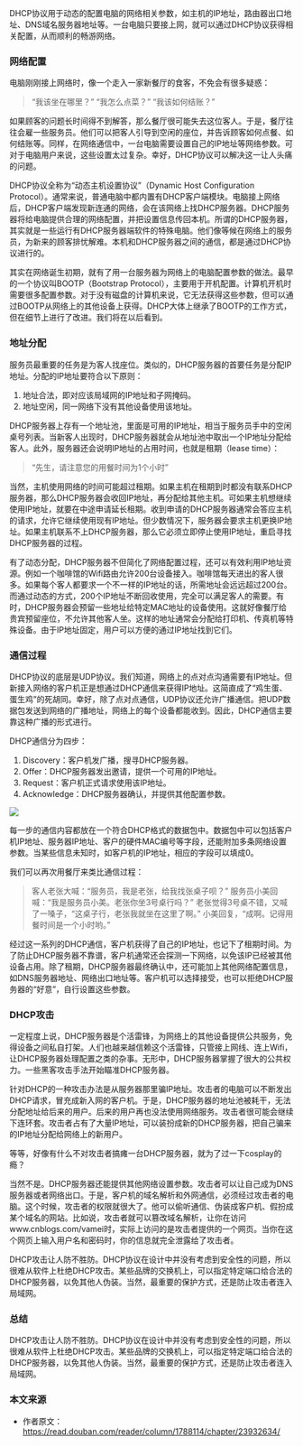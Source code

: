 DHCP协议用于动态的配置电脑的网络相关参数，如主机的IP地址，路由器出口地址、DNS域名服务器地址等。一台电脑只要接上网，就可以通过DHCP协议获得相关配置，从而顺利的畅游网络。

### 网络配置

电脑刚刚接上网络时，像一个走入一家新餐厅的食客，不免会有很多疑惑：

> “我该坐在哪里？”
> “我怎么点菜？”
> “我该如何结账？”

如果顾客的问题长时间得不到解答，那么餐厅很可能失去这位客人。于是，餐厅往往会雇一些服务员。他们可以把客人引导到空闲的座位，并告诉顾客如何点餐、如何结账等。同样，在网络通信中，一台电脑需要设置自己的IP地址等网络参数。可对于电脑用户来说，这些设置太过复杂。幸好，DHCP协议可以解决这一让人头痛的问题。

DHCP协议全称为“动态主机设置协议”（Dynamic Host Configuration Protocol）。通常来说，普通电脑中都内置有DHCP客户端模块。电脑接上网络后，DHCP客户端发现新连通的网络，会在该网络上找DHCP服务器。DHCP服务器将给电脑提供合理的网络配置，并把设置信息传回本机。所谓的DHCP服务器，其实就是一些运行有DHCP服务器端软件的特殊电脑。他们像等候在网络上的服务员，为新来的顾客排忧解难。本机和DHCP服务器之间的通信，都是通过DHCP协议进行的。

其实在网络诞生初期，就有了用一台服务器为网络上的电脑配置参数的做法。最早的一个协议叫BOOTP（Bootstrap Protocol），主要用于开机配置。计算机开机时需要很多配置参数。对于没有磁盘的计算机来说，它无法获得这些参数，但可以通过BOOTP从网络上的其他设备上获得。DHCP大体上继承了BOOTP的工作方式，但在细节上进行了改进。我们将在以后看到。

### 地址分配

服务员最重要的任务是为客人找座位。类似的，DHCP服务器的首要任务是分配IP地址。分配的IP地址要符合以下原则：

1. 地址合法，即对应该局域网的IP地址和子网掩码。
2. 地址空闲，同一网络下没有其他设备使用该地址。

DHCP服务器上存有一个地址池，里面是可用的IP地址，相当于服务员手中的空闲桌号列表。当新客人出现时，DHCP服务器就会从地址池中取出一个IP地址分配给客人。此外，服务器还会说明IP地址的占用时间，也就是租期（lease time）：

> “先生，请注意您的用餐时间为1个小时”

当然，主机使用网络的时间可能超过租期。如果主机在租期到时都没有联系DHCP服务器，那么DHCP服务器会收回IP地址，再分配给其他主机。可如果主机想继续使用IP地址，就要在中途申请延长租期。收到申请的DHCP服务器通常会答应主机的请求，允许它继续使用现有IP地址。但少数情况下，服务器会要求主机更换IP地址。如果主机联系不上DHCP服务器，那么它必须立即停止使用IP地址，重启寻找DHCP服务器的过程。

有了动态分配，DHCP服务器不但简化了网络配置过程，还可以有效利用IP地址资源。例如一个咖啡馆的Wifi路由允许200台设备接入。咖啡馆每天进出的客人很多。如果每个客人都要求一个不一样的IP地址的话，所需地址会远远超过200台。而通过动态的方式，200个IP地址不断回收使用，完全可以满足客人的需要。有时，DHCP服务器会预留一些地址给特定MAC地址的设备使用。这就好像餐厅给贵宾预留座位，不允许其他客人坐。这样的地址通常会分配给打印机、传真机等特殊设备。由于IP地址固定，用户可以方便的通过IP地址找到它们。

### 通信过程

DHCP协议的底层是UDP协议。我们知道，网络上的点对点沟通需要有IP地址。但新接入网络的客户机正是想通过DHCP通信来获得IP地址。这简直成了“鸡生蛋、蛋生鸡”的死胡同。幸好，除了点对点通信，UDP协议还允许广播通信。把UDP数据包发送到网络的广播地址，网络上的每个设备都能收到。因此，DHCP通信主要靠这种广播的形式进行。

DHCP通信分为四步：

1. Discovery：客户机发广播，搜寻DHCP服务器。
2. Offer：DHCP服务器发出邀请，提供一个可用的IP地址。
3. Request：客户机正式请求使用该IP地址。
4. Acknowledge：DHCP服务器确认，并提供其他配置参数。

![](https://img-1256179949.cos.ap-shanghai.myqcloud.com/18-5-6-2733911.jpg)

每一步的通信内容都放在一个符合DHCP格式的数据包中。数据包中可以包括客户机IP地址、服务器IP地址、客户的硬件MAC编号等字段，还能附加多条网络设置参数。当某些信息未知时，如客户机的IP地址，相应的字段可以填成0。

我们可以再次用餐厅来类比通信过程：

> 客人老张大喊：“服务员，我是老张，给我找张桌子呗？”
> 服务员小美回喊：“我是服务员小美。老张你坐3号桌行吗？”
> 老张觉得3号桌不错，又喊了一嗓子，“这桌子行，老张我就坐在这里了啊。”
> 小美回复，“成啊。记得用餐时间是一个小时哟。”

经过这一系列的DHCP通信，客户机获得了自己的IP地址，也记下了租期时间。为了防止DHCP服务器不靠谱，客户机通常还会探测一下网络，以免该IP已经被其他设备占用。除了租期，DHCP服务器最终确认中，还可能加上其他网络配置信息，如DNS服务器地址、网络出口地址等。客户机可以选择接受，也可以拒绝DHCP服务器的“好意”，自行设置这些参数。

### DHCP攻击

一定程度上说，DHCP服务器是个活雷锋，为网络上的其他设备提供公共服务，免得设备之间私自打架。人们也越来越信赖这个活雷锋，只管接上网线、连上Wifi，让DHCP服务器处理配置之类的杂事。无形中，DHCP服务器掌握了很大的公共权力。一些黑客攻击手法开始瞄准DHCP服务器。

针对DHCP的一种攻击办法是从服务器那里骗IP地址。攻击者的电脑可以不断发出DHCP请求，冒充成新入网的客户机。于是，DHCP服务器的地址池被耗干，无法分配地址给后来的用户。后来的用户再也没法使用网络服务。攻击者很可能会继续下连环套。攻击者占有了大量IP地址，可以装扮成新的DHCP服务器，把自己骗来的IP地址分配给网络上的新用户。

等等，好像有什么不对攻击者搞瘫一台DHCP服务器，就为了过一下cosplay的瘾？

当然不是。DHCP服务器还能提供其他网络设置参数。攻击者可以让自己成为DNS服务器或者网络出口。于是，客户机的域名解析和外网通信，必须经过攻击者的电脑。这个时候，攻击者的权限就很大了。他可以偷听通信、伪装成客户机、假扮成某个域名的网站。比如说，攻击者就可以篡改域名解析，让你在访问www.cnblogs.com/vamei时，实际上访问的是攻击者提供的一个网页。当你在这个网页上输入用户名和密码时，你的信息就完全泄露给了攻击者。

DHCP攻击让人防不胜防。DHCP协议在设计中并没有考虑到安全性的问题，所以很难从软件上杜绝DHCP攻击。某些品牌的交换机上，可以指定特定端口给合法的DHCP服务器，以免其他人伪装。当然，最重要的保护方式，还是防止攻击者连入局域网。

### 总结

DHCP攻击让人防不胜防。DHCP协议在设计中并没有考虑到安全性的问题，所以很难从软件上杜绝DHCP攻击。某些品牌的交换机上，可以指定特定端口给合法的DHCP服务器，以免其他人伪装。当然，最重要的保护方式，还是防止攻击者连入局域网。

### 本文来源

- 作者原文：https://read.douban.com/reader/column/1788114/chapter/23932634/